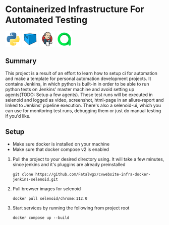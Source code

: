 # Containerized Infrastructure For Automated Testing
  <p align="left">
    <img src="https://github.com/Fatalwgx/README/blob/master/icons/python.svg" title="Python" width="50" height="50"  alt="python"/>
    <img src="https://github.com/Fatalwgx/README/blob/master/icons/selenoid.svg" title="selenoid" width="50" height="50"  alt="selenoid"/>
    <img src="https://github.com/Fatalwgx/README/blob/master/icons/jenkins.svg" title="Jenkins" width="50" height="50"  alt="jenkins"/>
    <img src="https://github.com/Fatalwgx/README/blob/master/icons/allure.svg" title="Allure" width="50" height="50"  alt="allure"/>
 </p>

## Summary
This project is a result of an effort to learn how to setup ci for automation and make a template for personal automation development projects. It contains Jenkins, in which python is built-in in order to be able to run python tests on Jenkins' master machine and avoid setting up agents(TODO: Setup a few agents). These test runs will be executed in selenoid and logged as video, screenshot, html-page in an allure-report and linked to Jenkins' pipeline execution. There's also a selenoid-ui, which you can use for monitoring test runs, debugging them or just do manual testing if you'd like.

## Setup
- Make sure docker is installed on your machine
- Make sure that docker compose v2 is enabled

1. Pull the project to your desired directory using. It will take a few minutes, since jenkins and it's pluggins are already preinstalled
   ```
   git clone https://github.com/Fatalwgx/cvwebsite-infra-docker-jenkins-selenoid.git
   ``` 

2. Pull browser images for selenoid
   ```
   docker pull selenoid/chrome:112.0
   ```
3. Start services by running the following from project root
   ```
   docker compose up --build
   ```
